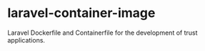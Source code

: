 # laravel-container-image
Laravel Dockerfile and Containerfile for the development of trust applications.
